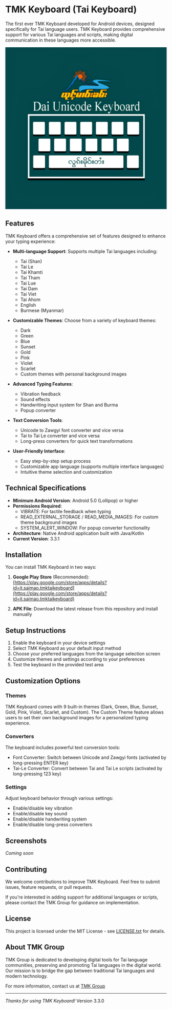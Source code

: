 # TMK Keyboard (Tai Keyboard)

The first ever TMK Keyboard developed for Android devices, designed specifically for Tai language users. TMK Keyboard provides comprehensive support for various Tai languages and scripts, making digital communication in these languages more accessible.

![TMK Keyboard](app/src/main/ic_launcher-playstore.png)

## Features

TMK Keyboard offers a comprehensive set of features designed to enhance your typing experience:

- **Multi-language Support**: Supports multiple Tai languages including:
  - Tai (Shan)
  - Tai Le
  - Tai Khamti
  - Tai Tham
  - Tai Lue
  - Tai Dam
  - Tai Viet
  - Tai Ahom
  - English
  - Burmese (Myanmar)
  
- **Customizable Themes**: Choose from a variety of keyboard themes:
  - Dark
  - Green
  - Blue
  - Sunset
  - Gold
  - Pink
  - Violet
  - Scarlet
  - Custom themes with personal background images

- **Advanced Typing Features**:
  - Vibration feedback
  - Sound effects
  - Handwriting input system for Shan and Burma
  - Popup converter

- **Text Conversion Tools**:
  - Unicode to Zawgyi font converter and vice versa
  - Tai to Tai Le converter and vice versa
  - Long-press converters for quick text transformations

- **User-Friendly Interface**:
  - Easy step-by-step setup process
  - Customizable app language (supports multiple interface languages)
  - Intuitive theme selection and customization

## Technical Specifications

- **Minimum Android Version**: Android 5.0 (Lollipop) or higher
- **Permissions Required**:
  - VIBRATE: For tactile feedback when typing
  - READ_EXTERNAL_STORAGE / READ_MEDIA_IMAGES: For custom theme background images
  - SYSTEM_ALERT_WINDOW: For popup converter functionality
- **Architecture**: Native Android application built with Java/Kotlin
- **Current Version**: 3.3.1

## Installation

You can install TMK Keyboard in two ways:

1. **Google Play Store** (Recommended):
   [https://play.google.com/store/apps/details?id=it.saimao.tmktaikeyboard](https://play.google.com/store/apps/details?id=it.saimao.tmktaikeyboard)

2. **APK File**: Download the latest release from this repository and install manually

## Setup Instructions

1. Enable the keyboard in your device settings
2. Select TMK Keyboard as your default input method
3. Choose your preferred languages from the language selection screen
4. Customize themes and settings according to your preferences
5. Test the keyboard in the provided test area

## Customization Options

### Themes
TMK Keyboard comes with 9 built-in themes (Dark, Green, Blue, Sunset, Gold, Pink, Violet, Scarlet, and Custom). The Custom Theme feature allows users to set their own background images for a personalized typing experience.

### Converters
The keyboard includes powerful text conversion tools:
- Font Converter: Switch between Unicode and Zawgyi fonts (activated by long-pressing ENTER key)
- Tai-Le Converter: Convert between Tai and Tai Le scripts (activated by long-pressing 123 key)

### Settings
Adjust keyboard behavior through various settings:
- Enable/disable key vibration
- Enable/disable key sound
- Enable/disable handwriting system
- Enable/disable long-press converters

## Screenshots

*Coming soon*

## Contributing

We welcome contributions to improve TMK Keyboard. Feel free to submit issues, feature requests, or pull requests.

If you're interested in adding support for additional languages or scripts, please contact the TMK Group for guidance on implementation.

## License

This project is licensed under the MIT License - see [LICENSE.txt](LICENSE.txt) for details.

## About TMK Group

TMK Group is dedicated to developing digital tools for Tai language communities, preserving and promoting Tai languages in the digital world. Our mission is to bridge the gap between traditional Tai languages and modern technology.

For more information, contact us at [TMK Group](https://www.facebook.com/taikeyboard)

---

*Thanks for using TMK Keyboard!*
Version 3.3.0